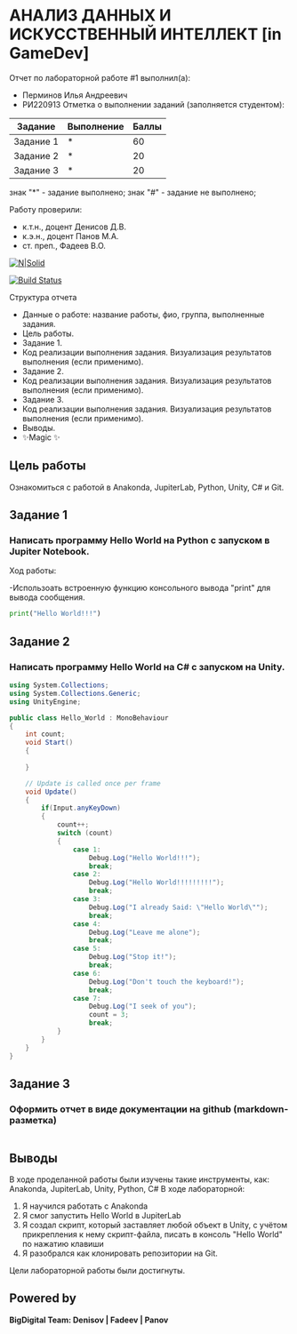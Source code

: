 # АНАЛИЗ ДАННЫХ И ИСКУССТВЕННЫЙ ИНТЕЛЛЕКТ [in GameDev]
Отчет по лабораторной работе #1 выполнил(а):
- Перминов Илья Андреевич
- РИ220913
Отметка о выполнении заданий (заполняется студентом):

| Задание | Выполнение | Баллы |
| ------ | ------ | ------ |
| Задание 1 | * | 60 |
| Задание 2 | * | 20 |
| Задание 3 | * | 20 |

знак "*" - задание выполнено; знак "#" - задание не выполнено;

Работу проверили:
- к.т.н., доцент Денисов Д.В.
- к.э.н., доцент Панов М.А.
- ст. преп., Фадеев В.О.

[![N|Solid](https://cldup.com/dTxpPi9lDf.thumb.png)](https://nodesource.com/products/nsolid)

[![Build Status](https://travis-ci.org/joemccann/dillinger.svg?branch=master)](https://travis-ci.org/joemccann/dillinger)

Структура отчета

- Данные о работе: название работы, фио, группа, выполненные задания.
- Цель работы.
- Задание 1.
- Код реализации выполнения задания. Визуализация результатов выполнения (если применимо).
- Задание 2.
- Код реализации выполнения задания. Визуализация результатов выполнения (если применимо).
- Задание 3.
- Код реализации выполнения задания. Визуализация результатов выполнения (если применимо).
- Выводы.
- ✨Magic ✨

## Цель работы
Ознакомиться с работой в Anakonda, JupiterLab, Python, Unity, C# и Git.

## Задание 1
### Написать программу Hello World на Python с запуском в Jupiter Notebook.
Ход работы:

-Использоать встроенную функцию консольного вывода "рrint" для вывода сообщения.

```py
print("Hello World!!!")
```

## Задание 2
### Написать программу Hello World на C# с запуском на Unity.


```C# Unity
using System.Collections;
using System.Collections.Generic;
using UnityEngine;

public class Hello_World : MonoBehaviour
{
    int count;
    void Start()
    {
        
    }

    // Update is called once per frame
    void Update()
    {
        if(Input.anyKeyDown)
        {
            count++;
            switch (count)
            {
                case 1:
                    Debug.Log("Hello World!!!");
                    break;
                case 2:
                    Debug.Log("Hello World!!!!!!!!!");
                    break;
                case 3:
                    Debug.Log("I already Said: \"Hello World\"");
                    break;
                case 4:
                    Debug.Log("Leave me alone");
                    break;
                case 5:
                    Debug.Log("Stop it!");
                    break;
                case 6:
                    Debug.Log("Don't touch the keyboard!");
                    break;
                case 7:
                    Debug.Log("I seek of you");
                    count = 3;
                    break;
            }
        }
    }
}
```

## Задание 3
### Оформить отчет в виде документации на github (markdown-разметка)

```py

```

## Выводы

В ходе проделанной работы были изучены такие инструменты, как: Anakonda, JupiterLab, Unity, Python, C#
В ходе лабораторной:

1) Я научился работать с Anakonda
2) Я смог запустить Hello World в JupiterLab
3) Я создал скрипт, который заставляет любой объект в Unity, с учётом прикрепления к нему скрипт-файла, писать в консоль "Hello World" по нажатию клавиши
4) Я разобрался как клонировать репозитории на Git.

Цели лабораторной работы были достигнуты.
## Powered by

**BigDigital Team: Denisov | Fadeev | Panov**

